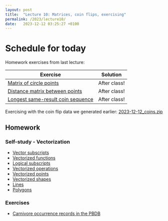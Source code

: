 ```yaml
---
layout: post
title:  "Lecture 10: Matrices, coin flips, exercising"
permalink: /2023/lecture10/
date:   2023-12-12 03:25:27 +0100
---
```


# Schedule for today

Homework exercises from last lecture:  

| Exercise                                                                                                               | Solution     |
|------------------------------------------------------------------------------------------------------------------------|--------------|
| [Matrix of circle points](https://adamkocsis.github.io/rkheion/Exercises/2023-12-11b_circle-matrix.html)               | After class! |
| [Distance matrix between points](https://adamkocsis.github.io/rkheion/Exercises/2023-12-11_distance-matrix.html)       | After class! |
| [Longest same-result coin sequence](https://adamkocsis.github.io/rkheion/Exercises/2023-12-12_ht_sequence_length.html) | After class! |

Exercising with the coin flip data we generated earlier: [2023-12-12_coins.zip]({{site.url}}{{site.baseurl}}/data/scripts/2023winter/2023-12-12_coins.zip) 


## Homework 

### Self-study - Vectorization 

- [Vector subscripts](https://adamtkocsis.com/rkheion/2_Advanced_Beginner/12_vectorization/vectorized_subsetting.html)
- [Vectorized functions](https://adamtkocsis.com/rkheion/2_Advanced_Beginner/12_vectorization/vectorized_functions.html)
- [Logical subscripts](https://adamtkocsis.com/rkheion/2_Advanced_Beginner/12_vectorization/logical_subscripts.html)
- [Vectorized operations](https://adamtkocsis.com/rkheion/2_Advanced_Beginner/12_vectorization/vectorized_operations.html)
- [Vectorized points](https://adamtkocsis.com/rkheion/2_Advanced_Beginner/13_plotting_vectors/vectorized_plotting.html)
- [Vectorized shapes](https://adamtkocsis.com/rkheion/2_Advanced_Beginner/13_plotting_vectors/vectorized_segments_rect.html)
- [Lines](https://adamtkocsis.com/rkheion/2_Advanced_Beginner/13_plotting_vectors/lines.html)
- [Polygons](https://adamtkocsis.com/rkheion/2_Advanced_Beginner/13_plotting_vectors/polygons.html)

### Exercises 

- [Carnivore occurrence records in the PBDB](https://adamtkocsis.com/rkheion/Exercises/2023-02-19_carnivores_pbdb.html)

